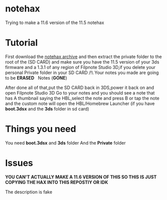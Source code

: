 # notehax
Trying to make a 11.6 version of the 11.5 notehax

# Tutorial
First download the <a href="https://github.com/WillyCrespoGD/notehax/releases">notehax archive</a>
and then extract the private folder to the root of the (SD CARD) and make sure you have the 11.5 version of your 3ds firmware and a 1.3.1 of any region of Filpnote Studio 3D,if you delete your personal Private folder in your SD CARD /!\ Your notes you made are going to be __ERASED__    Notes (__GONE__)

After done all of that,put the SD CARD back in 3DS,power it back on and open Filpnote Studio 3D
Go to your notes and you should see a note that has A thumbnail saying the HBL,select the note and press B or tap the note and the custom note will open the HBL/Homebrew Launcher (if you have __boot.3dsx__ and the __3ds__ folder in sd card)

# Things you need
You need
__boot.3dsx__ and __3ds__ folder
And the __Private__ folder

# Issues
__YOU CAN'T ACTUALLY MAKE A 11.6 VERSION OF THIS SO THIS IS JUST COPYING THE HAX INTO THIS REPOSTIY OR IDK__

The description is fake
